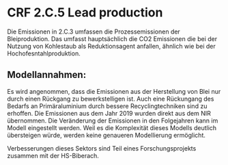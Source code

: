 # CRF 2.C.5 Lead production
Die Emissionen in 2.C.3 umfassen die Prozessemissionen der Bleiproduktion.
Das umfasst hauptsächlich die CO2 Emissionen die bei der Nutzung von Kohlestaub als Reduktionsagent anfallen, ähnlich wie bei der Hochofesntahlproduktion.

## Modellannahmen:

Es wird angenommen, dass die Emissionen aus der Herstellung von Blei nur durch einen Rückgang zu bewerkstelligen ist.
Auch eine Rückungang des Bedarfs an Primäraluminium durch bessere Recyclingtechniken sind zu erhoffen.
Die Emissionen aus dem Jahr 2019 wurden direkt aus dem NIR übernommen. 
Die Veränderung der Emissionen in den Folgejahren kann im Modell eingestellt werden.
Weil es die Komplexität dieses Modells deutlich übersteigen würde, werden keine genaueren Modellierung ermöglicht.

Verbesserungen dieses Sektors sind Teil eines Forschungsprojekts zusammen mit der HS-Biberach.
